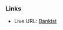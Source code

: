 ### Links
- Live URL: <a href='https://app.netlify.com/sites/bankist-vic/settings/general'>Bankist</a>
